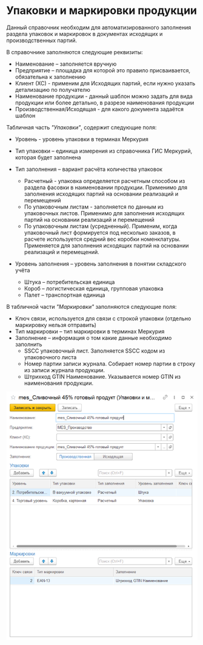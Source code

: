 # Упаковки и маркировки продукции

Данный справочник необходим для автоматизированного заполнения раздела упаковок и маркировок в документах исходящих и производственных партий.

В справочнике заполняются следующие реквизиты:

- Наименование – заполняется вручную
- Предприятие – площадка для которой это правило присваивается, обязательна к заполнению
- Клиент (ХС) - применим для Исходящих партий, если нужно указать детализацию по получателю
- Наименование продукции - данный шаблон можно задать для вида продукции или более детально, в разрезе наименования продукции
- Производственная/Исходящая - для какого документа задаётся шаблон

Табличная часть *"Упаковки"*, содержит следующие поля:

- Уровень - уровень упаковки в терминах Меркурия
- Тип упаковки – единица измерения из справочника ГИС Меркурий, которая будет заполнена
- Тип заполнения – вариант расчёта количества упаковок

    - Расчетный - упаковка определяется расчетным способом из раздела фасовки в наименовании продукции. Применимо для заполнения исходящих партий на основании реализаций и перемещений
    - По упаковочным листам - заполняется по данным из упаковочных листов. Применимо для заполнения исходящих партий на основании реализаций и перемещений
    - По упаковочным листам (усредненный). Применим, когда упаковочный лист формируется под несколько заказов, в расчете используется средний вес коробки номенклатуры. Применяется для заполнения исходящих партий на основании реализаций и перемещений.

- Уровень заполнения – уровень заполнения в понятии складского учёта

    - Штука – потребительская единица
    - Короб – логистическая единица, групповая упаковка
    - Палет – транспортная единица

В табличной части *"Маркировки"* заполняются следующие поля:

- Ключ связи, используется для связи с строкой упаковки (отдельно маркировку нельзя отправить)
- Тип маркировки – тип маркировки в терминах Меркурия
- Заполнение – информация о том какие данные необходимо заполнить
    - SSCC упаковочный лист. Заполняется SSCC кодом из упаковочного листа
    - Номер партии записи журнала. Собирает номер партии в строку из записи журнала продукции.
    - Штрихкод GTIN Наименование. Указывается номер GTIN из наименования продукции.

[![1][1]][1]

[1]: PackagingAndLabelingOfProducts.assets/1.png
